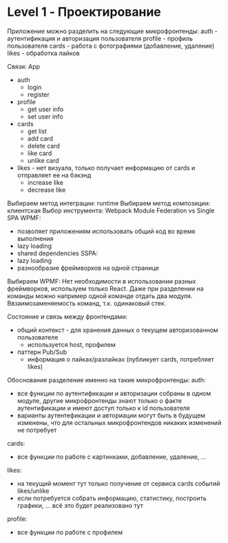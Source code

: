 # Level 1 - Проектирование

Приложение можно разделить на следующие микрофронтенды:
auth - аутентификация и авторизация пользователя
profile - профиль пользователя
cards - работа с фотографиями (добавление, удаление)
likes - обработка лайков

Связи:
App
 - auth
   - login
   - register
 - profile
   - get user info
   - set user info
 - cards
   - get list
   - add card
   - delete card
   - like card
   - unlike card
 - likes - нет визуала, только получает информацию от cards и отправляет ее на бэкэнд
   - increase like
   - decrease like

Выбираем метод интеграции: runtime
Выбираем метод композиции: клиентская
Выбор инструмента:
Webpack Module Federation vs Single SPA
WPMF:
- позволяет приложениям использовать общий код во время выполнения
- lazy loading
- shared dependencies
SSPA:
- lazy loading
- разнообразие фреймворков на одной странице

Выбираем WPMF:
Нет необходимости в использовании разных фреймворков, используем только React.
Даже при разделении на команды можно например одной команде отдать два модуля.
Ввзаимозаменяемость команд, т.к. одинаковый стек.

Состояние и связь между фронтендами:
- общий контекст - для хранения данных о текущем авторизованном пользователе
  - используется host, профилем 
- паттерн Pub/Sub
  - информация о лайках/разлайках (публикует cards, потребляет likes)

Обоснование разделение именно на такие микрофронтенды:
auth:
- все функции по аутентификации и авторизации собраны в одном модуле, другие микрофронтенды знают только о факте аутентификации и имеют доступ только к id пользователя
- варианты аутентефикации и авториации могут быть в будущем изменены, что для остальных микрофронтендов никаких изменений не потребует

cards:
- все функции по работе с картинками, добавление, удаление, ...

likes: 
- на текущий момент тут только получение от сервиса cards событий likes/unlike
- если потребуется собрать информацию, статистику, построить графики, ... всё это будет реализовано тут

profile:
- все функции по работе с профилем